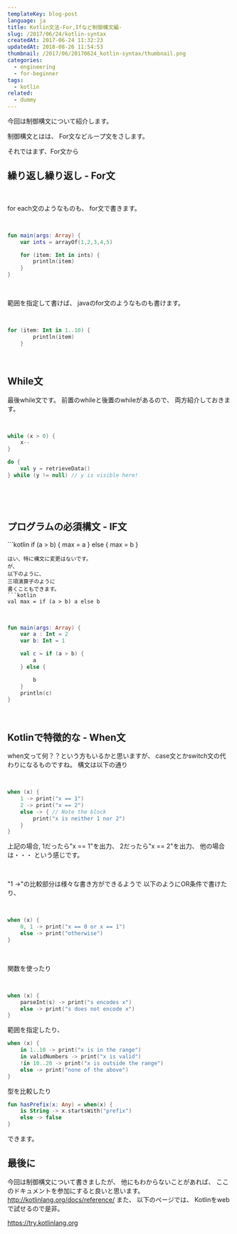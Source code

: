 ```yaml
---
templateKey: blog-post
language: ja
title: Kotlin文法-For,Ifなど制御構文編-
slug: /2017/06/24/kotlin-syntax
createdAt: 2017-06-24 11:32:23
updatedAt: 2018-08-26 11:54:53
thumbnail: /2017/06/20170624_kotlin-syntax/thumbnail.png
categories:
  - engineering
  - for-beginner
tags:
  - kotlin
related:
  - dummy
---
```


今回は制御構文について紹介します。

制御構文とはは、
For文などループ文をさします。

それではまず、For文から

<div class="adsense"></div>
<h2 class="chapter">繰り返し繰り返し - For文</h2>
&nbsp;

for each文のようなものも、
for文で書きます。

&nbsp;
```kotlin
fun main(args: Array) {
    var ints = arrayOf(1,2,3,4,5)

    for (item: Int in ints) {
        println(item)
    }
}


```
&nbsp;

範囲を指定して書けば、
javaのfor文のようなものも書けます。

&nbsp;
```kotlin
for (item: Int in 1..10) {
        println(item)
    }

```
&nbsp;
<h2 class="chapter">While文</h2>
最後while文です。
前置のwhileと後置のwhileがあるので、
両方紹介しておきます。

&nbsp;
```kotlin
while (x > 0) {
    x--
}

do {
    val y = retrieveData()
} while (y != null) // y is visible here!

```
&nbsp;

&nbsp;
<h2 class="chapter">プログラムの必須構文 - IF文</h2>
```kotlin
if (a > b) {
    max = a
} else {
    max = b
}

```
はい、特に構文に変更はないです。
が、
以下のように、
三項演算子のように
書くこともできます。
```kotlin
val max = if (a > b) a else b
```
&nbsp;
```kotlin
fun main(args: Array) {
    var a : Int = 2
    var b: Int = 1

    val c = if (a > b) {
        a
    } else {

        b
    }
    println(c)
}


```
&nbsp;
<h2 class="chapter">Kotlinで特徴的な - When文</h2>
when文って何？？という方もいるかと思いますが、
case文とかswitch文の代わりになるものですね。
構文は以下の通り

&nbsp;
```kotlin
when (x) {
    1 -> print("x == 1")
    2 -> print("x == 2")
    else -> { // Note the block
        print("x is neither 1 nor 2")
    }
}

```
上記の場合,
1だったら"x == 1"を出力、
2だったら"x == 2"を出力、
他の場合は・・・
という感じです。

&nbsp;

"1 ->"の比較部分は様々な書き方ができるようで
以下のようにOR条件で書けたり、

&nbsp;
```kotlin
when (x) {
    0, 1 -> print("x == 0 or x == 1")
    else -> print("otherwise")
}

```
&nbsp;

関数を使ったり

&nbsp;
```kotlin
when (x) {
    parseInt(s) -> print("s encodes x")
    else -> print("s does not encode x")
}

```
範囲を指定したり、
```kotlin
when (x) {
    in 1..10 -> print("x is in the range")
    in validNumbers -> print("x is valid")
    !in 10..20 -> print("x is outside the range")
    else -> print("none of the above")
}

```
型を比較したり
```kotlin
fun hasPrefix(x: Any) = when(x) {
    is String -> x.startsWith("prefix")
    else -> false
}

```
できます。
<h2 class="chapter">最後に</h2>
今回は制御構文について書きましたが、
他にもわからないことがあれば、
ここのドキュメントを参加にすると良いと思います。
<a href="http://kotlinlang.org/docs/reference/">http://kotlinlang.org/docs/reference/</a>
また、
以下のページでは、
Kotlinをwebで試せるので是非。

<a href="https://try.kotlinlang.org">https://try.kotlinlang.org</a>
